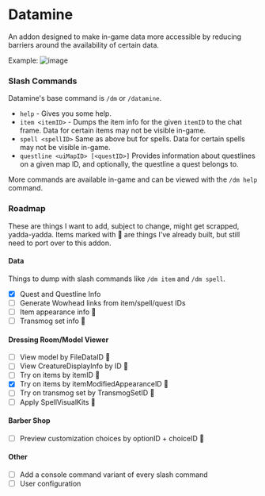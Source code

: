 # Datamine

An addon designed to make in-game data more accessible by reducing barriers around the availability of certain data.

Example:
![image](https://github.com/Ghostopheles/Datamine/assets/10636803/0f8d6924-e516-44dc-bf86-e98be7ca9d84)

### Slash Commands

Datamine's base command is `/dm` or `/datamine`.

- `help` - Gives you some help.
- `item <itemID>` - Dumps the item info for the given `itemID` to the chat frame. Data for certain items may not be visible in-game.
- `spell <spellID>` Same as above but for spells. Data for certain spells may not be visible in-game.
- `questline <uiMapID> [<questID>]` Provides information about questlines on a given map ID, and optionally, the questline a quest belongs to.

More commands are available in-game and can be viewed with the `/dm help` command.

### Roadmap

These are things I want to add, subject to change, might get scrapped, yadda-yadda. Items marked with 🤠 are things I've already built, but still need to port over to this addon.

#### Data

Things to dump with slash commands like `/dm item` and `/dm spell`.

- [x] Quest and Questline Info
- [ ] Generate Wowhead links from item/spell/quest IDs
- [ ] Item appearance info 🤠
- [ ] Transmog set info 🤠

#### Dressing Room/Model Viewer

- [ ] View model by FileDataID 🤠
- [ ] View CreatureDisplayInfo by ID 🤠
- [ ] Try on items by itemID 🤠
- [x] Try on items by itemModifiedAppearanceID 🤠
- [ ] Try on transmog set by TransmogSetID 🤠
- [ ] Apply SpellVisualKits 🤠

#### Barber Shop

- [ ] Preview customization choices by optionID + choiceID 🤠

#### Other

- [ ] Add a console command variant of every slash command
- [ ] User configuration
